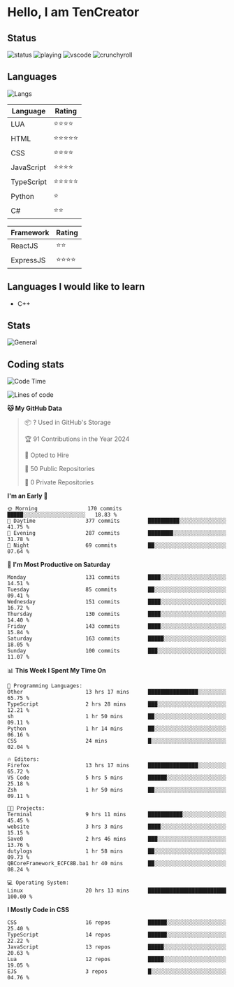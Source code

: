 # Hello, I am TenCreator

## Status
![status](https://api.statusbadges.me/badge/status/518334475038359555?simple=true&style=for-the-badge)
![playing](https://api.statusbadges.me/badge/playing/518334475038359555?style=for-the-badge)
![vscode](https://api.statusbadges.me/badge/vscode/518334475038359555?style=for-the-badge)
![crunchyroll](https://api.statusbadges.me/badge/crunchyroll/518334475038359555?style=for-the-badge)

## Languages
![Langs](https://github-readme-stats.vercel.app/api/top-langs/?username=tencreator&layout=compact&theme=radical)


|Language|Rating|
|--------|------|
|LUA|⭐️⭐️⭐️⭐️|
|HTML|⭐️⭐️⭐️⭐️⭐️|
|CSS|⭐️⭐️⭐️⭐️|
|JavaScript|⭐️⭐️⭐️⭐️|
|TypeScript|⭐️⭐️⭐️⭐️⭐️|
|Python|⭐️|
|C#|⭐️⭐️ |

|Framework|Rating|
|--------|------|
|ReactJS|⭐️⭐️|
|ExpressJS|⭐️⭐️⭐️⭐️|

## Languages I would like to learn
- C++

## Stats
![General](https://github-readme-stats.vercel.app/api?username=tencreator&show_icons=true&theme=radical)

## Coding stats
<!--START_SECTION:waka-->
![Code Time](http://img.shields.io/badge/Code%20Time-140%20hrs%2013%20mins-blue)

![Lines of code](https://img.shields.io/badge/From%20Hello%20World%20I%27ve%20Written-482.3%20thousand%20lines%20of%20code-blue)

**🐱 My GitHub Data** 

> 📦 ? Used in GitHub's Storage 
 > 
> 🏆 91 Contributions in the Year 2024
 > 
> 💼 Opted to Hire
 > 
> 📜 50 Public Repositories 
 > 
> 🔑 0 Private Repositories 
 > 
**I'm an Early 🐤** 

```text
🌞 Morning                170 commits         █████░░░░░░░░░░░░░░░░░░░░   18.83 % 
🌆 Daytime                377 commits         ██████████░░░░░░░░░░░░░░░   41.75 % 
🌃 Evening                287 commits         ████████░░░░░░░░░░░░░░░░░   31.78 % 
🌙 Night                  69 commits          ██░░░░░░░░░░░░░░░░░░░░░░░   07.64 % 
```
📅 **I'm Most Productive on Saturday** 

```text
Monday                   131 commits         ████░░░░░░░░░░░░░░░░░░░░░   14.51 % 
Tuesday                  85 commits          ██░░░░░░░░░░░░░░░░░░░░░░░   09.41 % 
Wednesday                151 commits         ████░░░░░░░░░░░░░░░░░░░░░   16.72 % 
Thursday                 130 commits         ████░░░░░░░░░░░░░░░░░░░░░   14.40 % 
Friday                   143 commits         ████░░░░░░░░░░░░░░░░░░░░░   15.84 % 
Saturday                 163 commits         █████░░░░░░░░░░░░░░░░░░░░   18.05 % 
Sunday                   100 commits         ███░░░░░░░░░░░░░░░░░░░░░░   11.07 % 
```


📊 **This Week I Spent My Time On** 

```text
💬 Programming Languages: 
Other                    13 hrs 17 mins      ████████████████░░░░░░░░░   65.75 % 
TypeScript               2 hrs 28 mins       ███░░░░░░░░░░░░░░░░░░░░░░   12.21 % 
sh                       1 hr 50 mins        ██░░░░░░░░░░░░░░░░░░░░░░░   09.11 % 
Python                   1 hr 14 mins        ██░░░░░░░░░░░░░░░░░░░░░░░   06.16 % 
CSS                      24 mins             █░░░░░░░░░░░░░░░░░░░░░░░░   02.04 % 

🔥 Editors: 
Firefox                  13 hrs 17 mins      ████████████████░░░░░░░░░   65.72 % 
VS Code                  5 hrs 5 mins        ██████░░░░░░░░░░░░░░░░░░░   25.18 % 
Zsh                      1 hr 50 mins        ██░░░░░░░░░░░░░░░░░░░░░░░   09.11 % 

🐱‍💻 Projects: 
Terminal                 9 hrs 11 mins       ███████████░░░░░░░░░░░░░░   45.45 % 
website                  3 hrs 3 mins        ████░░░░░░░░░░░░░░░░░░░░░   15.15 % 
Save0                    2 hrs 46 mins       ███░░░░░░░░░░░░░░░░░░░░░░   13.76 % 
dutylogs                 1 hr 58 mins        ██░░░░░░░░░░░░░░░░░░░░░░░   09.73 % 
QBCoreFramework_ECFC8B.ba1 hr 40 mins        ██░░░░░░░░░░░░░░░░░░░░░░░   08.24 % 

💻 Operating System: 
Linux                    20 hrs 13 mins      █████████████████████████   100.00 % 
```

**I Mostly Code in CSS** 

```text
CSS                      16 repos            ██████░░░░░░░░░░░░░░░░░░░   25.40 % 
TypeScript               14 repos            ██████░░░░░░░░░░░░░░░░░░░   22.22 % 
JavaScript               13 repos            █████░░░░░░░░░░░░░░░░░░░░   20.63 % 
Lua                      12 repos            █████░░░░░░░░░░░░░░░░░░░░   19.05 % 
EJS                      3 repos             █░░░░░░░░░░░░░░░░░░░░░░░░   04.76 % 
```




<!--END_SECTION:waka-->
